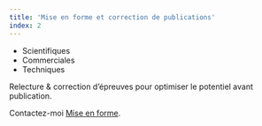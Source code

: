 ```yaml
---
title: 'Mise en forme et correction de publications'
index: 2
---
```


- Scientifiques
- Commerciales
- Techniques

Relecture & correction d’épreuves pour optimiser le potentiel avant publication.

Contactez-moi [Mise en forme](mailto:info@glyneltconsultant.fr?subject=Mise%20en%20Forme&body=Tapez%20%0Avotre%20message%20ici%0A).
